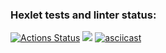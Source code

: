 ### Hexlet tests and linter status:
[![Actions Status](https://github.com/SHArtyom/python-project-49/workflows/hexlet-check/badge.svg)](https://github.com/SHArtyom/python-project-49/actions)
<a href="https://codeclimate.com/github/SHArtyom/python-project-49/maintainability"><img src="https://api.codeclimate.com/v1/badges/3b50867d543831c0e321/maintainability" /></a>
[![asciicast](https://asciinema.org/a/ymyzV4Ya2LSgq5SoleEsOYOrA.svg)](https://asciinema.org/a/ymyzV4Ya2LSgq5SoleEsOYOrA)
